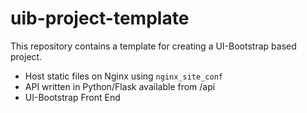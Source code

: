 # uib-project-template

This repository contains a template for creating a UI-Bootstrap based project.

* Host static files on Nginx using `nginx_site_conf`
* API written in Python/Flask available from /api
* UI-Bootstrap Front End